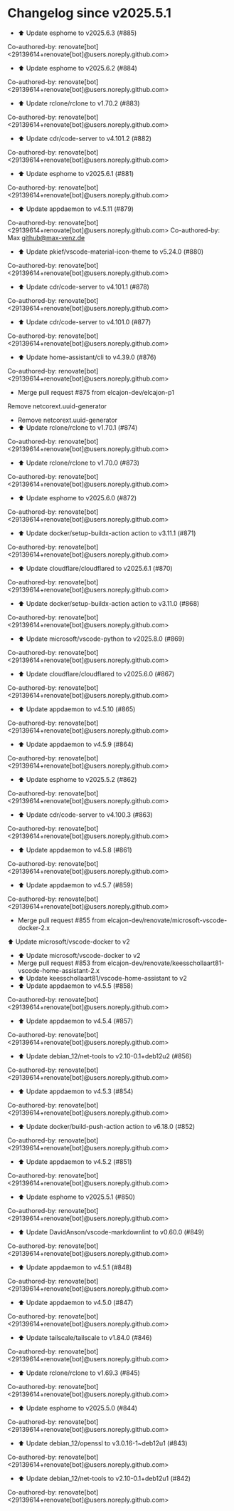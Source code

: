 # Changelog since v2025.5.1
- ⬆️ Update esphome to v2025.6.3 (#885)

Co-authored-by: renovate[bot] <29139614+renovate[bot]@users.noreply.github.com> 
- ⬆️ Update esphome to v2025.6.2 (#884)

Co-authored-by: renovate[bot] <29139614+renovate[bot]@users.noreply.github.com> 
- ⬆️ Update rclone/rclone to v1.70.2 (#883)

Co-authored-by: renovate[bot] <29139614+renovate[bot]@users.noreply.github.com> 
- ⬆️ Update cdr/code-server to v4.101.2 (#882)

Co-authored-by: renovate[bot] <29139614+renovate[bot]@users.noreply.github.com> 
- ⬆️ Update esphome to v2025.6.1 (#881)

Co-authored-by: renovate[bot] <29139614+renovate[bot]@users.noreply.github.com> 
- ⬆️ Update appdaemon to v4.5.11 (#879)

Co-authored-by: renovate[bot] <29139614+renovate[bot]@users.noreply.github.com>
Co-authored-by: Max <github@max-venz.de> 
- ⬆️ Update pkief/vscode-material-icon-theme to v5.24.0 (#880)

Co-authored-by: renovate[bot] <29139614+renovate[bot]@users.noreply.github.com> 
- ⬆️ Update cdr/code-server to v4.101.1 (#878)

Co-authored-by: renovate[bot] <29139614+renovate[bot]@users.noreply.github.com> 
- ⬆️ Update cdr/code-server to v4.101.0 (#877)

Co-authored-by: renovate[bot] <29139614+renovate[bot]@users.noreply.github.com> 
- ⬆️ Update home-assistant/cli to v4.39.0 (#876)

Co-authored-by: renovate[bot] <29139614+renovate[bot]@users.noreply.github.com> 
- Merge pull request #875 from elcajon-dev/elcajon-p1

Remove netcorext.uuid-generator 
- Remove netcorext.uuid-generator 
- ⬆️ Update rclone/rclone to v1.70.1 (#874)

Co-authored-by: renovate[bot] <29139614+renovate[bot]@users.noreply.github.com> 
- ⬆️ Update rclone/rclone to v1.70.0 (#873)

Co-authored-by: renovate[bot] <29139614+renovate[bot]@users.noreply.github.com> 
- ⬆️ Update esphome to v2025.6.0 (#872)

Co-authored-by: renovate[bot] <29139614+renovate[bot]@users.noreply.github.com> 
- ⬆️ Update docker/setup-buildx-action action to v3.11.1 (#871)

Co-authored-by: renovate[bot] <29139614+renovate[bot]@users.noreply.github.com> 
- ⬆️ Update cloudflare/cloudflared to v2025.6.1 (#870)

Co-authored-by: renovate[bot] <29139614+renovate[bot]@users.noreply.github.com> 
- ⬆️ Update docker/setup-buildx-action action to v3.11.0 (#868)

Co-authored-by: renovate[bot] <29139614+renovate[bot]@users.noreply.github.com> 
- ⬆️ Update microsoft/vscode-python to v2025.8.0 (#869)

Co-authored-by: renovate[bot] <29139614+renovate[bot]@users.noreply.github.com> 
- ⬆️ Update cloudflare/cloudflared to v2025.6.0 (#867)

Co-authored-by: renovate[bot] <29139614+renovate[bot]@users.noreply.github.com> 
- ⬆️ Update appdaemon to v4.5.10 (#865)

Co-authored-by: renovate[bot] <29139614+renovate[bot]@users.noreply.github.com> 
- ⬆️ Update appdaemon to v4.5.9 (#864)

Co-authored-by: renovate[bot] <29139614+renovate[bot]@users.noreply.github.com> 
- ⬆️ Update esphome to v2025.5.2 (#862)

Co-authored-by: renovate[bot] <29139614+renovate[bot]@users.noreply.github.com> 
- ⬆️ Update cdr/code-server to v4.100.3 (#863)

Co-authored-by: renovate[bot] <29139614+renovate[bot]@users.noreply.github.com> 
- ⬆️ Update appdaemon to v4.5.8 (#861)

Co-authored-by: renovate[bot] <29139614+renovate[bot]@users.noreply.github.com> 
- ⬆️ Update appdaemon to v4.5.7 (#859)

Co-authored-by: renovate[bot] <29139614+renovate[bot]@users.noreply.github.com> 
- Merge pull request #855 from elcajon-dev/renovate/microsoft-vscode-docker-2.x

⬆️ Update microsoft/vscode-docker to v2 
- ⬆️ Update microsoft/vscode-docker to v2 
- Merge pull request #853 from elcajon-dev/renovate/keesschollaart81-vscode-home-assistant-2.x 
- ⬆️ Update keesschollaart81/vscode-home-assistant to v2 
- ⬆️ Update appdaemon to v4.5.5 (#858)

Co-authored-by: renovate[bot] <29139614+renovate[bot]@users.noreply.github.com> 
- ⬆️ Update appdaemon to v4.5.4 (#857)

Co-authored-by: renovate[bot] <29139614+renovate[bot]@users.noreply.github.com> 
- ⬆️ Update debian_12/net-tools to v2.10-0.1+deb12u2 (#856)

Co-authored-by: renovate[bot] <29139614+renovate[bot]@users.noreply.github.com> 
- ⬆️ Update appdaemon to v4.5.3 (#854)

Co-authored-by: renovate[bot] <29139614+renovate[bot]@users.noreply.github.com> 
- ⬆️ Update docker/build-push-action action to v6.18.0 (#852)

Co-authored-by: renovate[bot] <29139614+renovate[bot]@users.noreply.github.com> 
- ⬆️ Update appdaemon to v4.5.2 (#851)

Co-authored-by: renovate[bot] <29139614+renovate[bot]@users.noreply.github.com> 
- ⬆️ Update esphome to v2025.5.1 (#850)

Co-authored-by: renovate[bot] <29139614+renovate[bot]@users.noreply.github.com> 
- ⬆️ Update DavidAnson/vscode-markdownlint to v0.60.0 (#849)

Co-authored-by: renovate[bot] <29139614+renovate[bot]@users.noreply.github.com> 
- ⬆️ Update appdaemon to v4.5.1 (#848)

Co-authored-by: renovate[bot] <29139614+renovate[bot]@users.noreply.github.com> 
- ⬆️ Update appdaemon to v4.5.0 (#847)

Co-authored-by: renovate[bot] <29139614+renovate[bot]@users.noreply.github.com> 
- ⬆️ Update tailscale/tailscale to v1.84.0 (#846)

Co-authored-by: renovate[bot] <29139614+renovate[bot]@users.noreply.github.com> 
- ⬆️ Update rclone/rclone to v1.69.3 (#845)

Co-authored-by: renovate[bot] <29139614+renovate[bot]@users.noreply.github.com> 
- ⬆️ Update esphome to v2025.5.0 (#844)

Co-authored-by: renovate[bot] <29139614+renovate[bot]@users.noreply.github.com> 
- ⬆️ Update debian_12/openssl to v3.0.16-1~deb12u1 (#843)

Co-authored-by: renovate[bot] <29139614+renovate[bot]@users.noreply.github.com> 
- ⬆️ Update debian_12/net-tools to v2.10-0.1+deb12u1 (#842)

Co-authored-by: renovate[bot] <29139614+renovate[bot]@users.noreply.github.com> 
